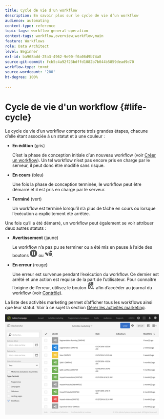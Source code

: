 ```yaml
---
title: Cycle de vie d'un workflow
description: En savoir plus sur le cycle de vie d’un workflow
audience: automating
content-type: reference
topic-tags: workflow-general-operation
context-tags: workflow,overview;workflow,main
feature: Workflows
role: Data Architect
level: Beginner
exl-id: ba968add-25a3-4962-9e90-f0a06d9b74a8
source-git-commit: fcb5c4a92f23bdffd1082b7b044b5859dead9d70
workflow-type: tm+mt
source-wordcount: '200'
ht-degree: 100%

---
```


# Cycle de vie d&#39;un workflow {#life-cycle}

Le cycle de vie d’un workflow comporte trois grandes étapes, chacune d’elle étant associée à un statut et à une couleur :

* **En édition** (gris)

  C’est la phase de conception initiale d’un nouveau workflow (voir [Créer un workflow](../../automating/using/building-a-workflow.md#creating-a-workflow)). Un tel workflow n’est pas encore pris en charge par le serveur, il peut donc être modifié sans risque.

* **En cours** (bleu)

  Une fois la phase de conception terminée, le workflow peut être démarré et il est pris en charge par le serveur.

* **Terminé** (vert)

  Un workflow est terminé lorsqu’il n’a plus de tâche en cours ou lorsque l’exécution a explicitement été arrêtée.

Une fois qu’il a été démarré, un workflow peut également se voir attribuer deux autres statuts :

* **Avertissement** (jaune)

  Le workflow n’a pas pu se terminer ou a été mis en pause à l’aide des boutons ![](assets/pause_darkgrey-24px.png) ou ![](assets/check_pause_darkgrey-24px.png).

* **En erreur** (rouge)

  Une erreur est survenue pendant l’exécution du workflow. Ce dernier est arrêté et une action est requise de la part de l’utilisateur. Pour connaître l’origine de l’erreur, utilisez le bouton ![](assets/printpreview_darkgrey-24px.png) afin d’accéder au journal du workflow (voir [Contrôle](../../automating/using/monitoring-workflow-execution.md)).

La liste des activités marketing permet d’afficher tous les workflows ainsi que leur statut. Voir à ce sujet la section [Gérer les activités marketing](../../start/using/marketing-activities.md#about-marketing-activities).

![](assets/wkf_execution_3.png)
